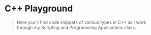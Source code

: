 # C++ Playground

> Here you'll find code snippets of various types in C++ as I work through my Scripting and Programming Applications class.